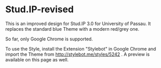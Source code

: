 Stud.IP-revised
===============

This is an improved design for Stud.IP 3.0 for University of Passau. It replaces the standard blue Theme with a modern red/grey one.

So far, only Google Chrome is supported.

To use the Style, install the Extension "Stylebot" in Google Chrome and import the Theme from http://stylebot.me/styles/5242 . A preview is available on this page as well.